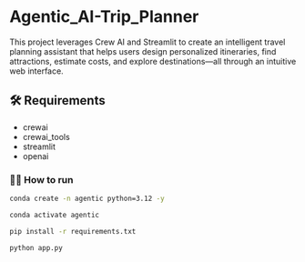 # Agentic_AI-Trip_Planner
This project leverages Crew AI and Streamlit to create an intelligent travel planning assistant that helps users design personalized itineraries, find attractions, estimate costs, and explore destinations—all through an intuitive web interface.

## 🛠️ Requirements
- crewai
- crewai_tools
- streamlit
- openai

### 👨‍💻 How to run
```bash
conda create -n agentic python=3.12 -y
```

```bash
conda activate agentic
```

```bash
pip install -r requirements.txt
```

```bash
python app.py
```
